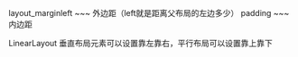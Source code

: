 layout_marginleft   ~~~  外边距（left就是距离父布局的左边多少）
padding   ~~~    内边距

LinearLayout 垂直布局元素可以设置靠左靠右，平行布局可以设置靠上靠下